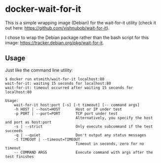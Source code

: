 # docker-wait-for-it
This is a simple wrapping image (Debian) for the wait-for-it utility (check it out here: https://github.com/vishnubob/wait-for-it).

I chose to wrap the Debian package rather than the bash script for this image: https://tracker.debian.org/pkg/wait-for-it.

## Usage
Just like the command line utility:

```
$ docker run etsmith/wait-for-it localhost:80
wait-for-it: waiting 15 seconds for localhost:80
wait-for-it: timeout occurred after waiting 15 seconds for localhost:80
```
```
Usage:
    wait-for-it host:port [-s] [-t timeout] [-- command args]
    -h HOST | --host=HOST       Host or IP under test
    -p PORT | --port=PORT       TCP port under test
                                Alternatively, you specify the host and port as host:port
    -s | --strict               Only execute subcommand if the test succeeds
    -q | --quiet                Don't output any status messages
    -t TIMEOUT | --timeout=TIMEOUT
                                Timeout in seconds, zero for no timeout
    -- COMMAND ARGS             Execute command with args after the test finishes
```
